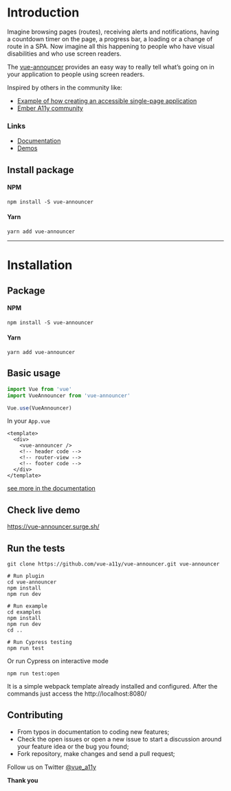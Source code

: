 # Introduction

Imagine browsing pages (routes), receiving alerts and notifications, having a countdown timer on the page, a progress bar, a loading or a change of route in a SPA. Now imagine all this happening to people who have visual disabilities and who use screen readers.  

The [vue-announcer](https://github.com/vue-a11y/vue-announcer) provides an easy way to really tell what’s going on in your application to people using screen readers.

Inspired by others in the community like:  
- [Example of how creating an accessible single-page application](https://haltersweb.github.io/Accessibility/spa.html)
- [Ember A11y community](https://github.com/ember-a11y/a11y-announcer)

### Links

- [Documentation](https://announcer.vue-a11y.com/)
- [Demos](https://announcer.vue-a11y.com/demos/)

## Install package
#### NPM
```shell
npm install -S vue-announcer
```

#### Yarn
```shell
yarn add vue-announcer
```
---

# Installation

## Package

#### NPM
```shell
npm install -S vue-announcer
```

#### Yarn
```shell
yarn add vue-announcer
```

## Basic usage

```javascript
import Vue from 'vue'
import VueAnnouncer from 'vue-announcer'

Vue.use(VueAnnouncer)
```

In your `App.vue`
```vue
<template>
  <div>
    <vue-announcer />
    <!-- header code -->
    <!-- router-view -->
    <!-- footer code -->
  </div>
</template>
```

[see more in the documentation](https://announcer.vue-a11y.com/)

## Check live demo
https://vue-announcer.surge.sh/

## Run the tests
```shell
git clone https://github.com/vue-a11y/vue-announcer.git vue-announcer

# Run plugin
cd vue-announcer
npm install
npm run dev

# Run example
cd examples
npm install
npm run dev
cd ..

# Run Cypress testing
npm run test
```

Or run Cypress on interactive mode
```shell
npm run test:open
```

It is a simple webpack template already installed and configured.
After the commands just access the http://localhost:8080/


## Contributing
- From typos in documentation to coding new features;
- Check the open issues or open a new issue to start a discussion around your feature idea or the bug you found;
- Fork repository, make changes and send a pull request;

Follow us on Twitter [@vue_a11y](https://twitter.com/vue_a11y)

**Thank you**
